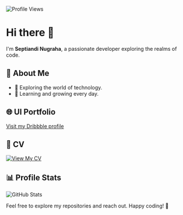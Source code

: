 <!-- Header -->
![Profile Views](https://komarev.com/ghpvc/?username=septiandin&style=flat-square&color=blueviolet&label=Profile+Views)

# Hi there 👋

I'm **Septiandi Nugraha**, a passionate developer exploring the realms of code.

## 🌟 About Me
- 🚀 Exploring the world of technology.
- 🌱 Learning and growing every day.

## 🌐 UI Portfolio
[Visit my Dribbble profile](https://dribbble.com/sptndngrh)

## 📄 CV
[![View My CV](https://img.shields.io/badge/View%20My%20CV-blueviolet?style=for-the-badge&logo=appveyor)](https://www.canva.com/design/DAGckldxcI4/l3nNIADytgE6sU0St_tHbg/view?utm_content=DAGckldxcI4&utm_campaign=designshare&utm_medium=link2&utm_source=uniquelinks&utlId=h657840422e#2)

## 📊 Profile Stats
![GitHub Stats](https://github-readme-stats.vercel.app/api?username=septiandin&show_icons=true&count_private=true&hide=prs&theme=blueviolet)

<!-- Footer -->
Feel free to explore my repositories and reach out. Happy coding! 🚀
